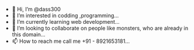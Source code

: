 - 👋 Hi, I’m @dass300
- 👀 I’m interested in codding ,programming...
- 🌱 I’m currently learning web development...
- 💞️ I’m looking to collaborate on people like monsters, who are already in this domain...
- 📫 How to reach me  call me +91 - 8921653181...

<!---
dass300/dass300 is a ✨ special ✨ repository because its `README.md` (this file) appears on your GitHub profile.
You can click the Preview link to take a look at your changes.
--->
